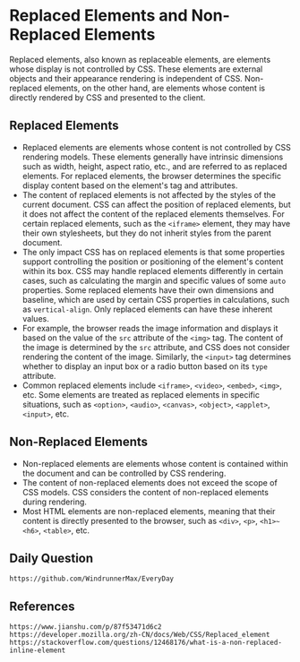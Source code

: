 # Replaced Elements and Non-Replaced Elements
Replaced elements, also known as replaceable elements, are elements whose display is not controlled by CSS. These elements are external objects and their appearance rendering is independent of CSS. Non-replaced elements, on the other hand, are elements whose content is directly rendered by CSS and presented to the client.

## Replaced Elements
* Replaced elements are elements whose content is not controlled by CSS rendering models. These elements generally have intrinsic dimensions such as width, height, aspect ratio, etc., and are referred to as replaced elements. For replaced elements, the browser determines the specific display content based on the element's tag and attributes.
* The content of replaced elements is not affected by the styles of the current document. CSS can affect the position of replaced elements, but it does not affect the content of the replaced elements themselves. For certain replaced elements, such as the `<iframe>` element, they may have their own stylesheets, but they do not inherit styles from the parent document.
* The only impact CSS has on replaced elements is that some properties support controlling the position or positioning of the element's content within its box. CSS may handle replaced elements differently in certain cases, such as calculating the margin and specific values of some `auto` properties. Some replaced elements have their own dimensions and baseline, which are used by certain CSS properties in calculations, such as `vertical-align`. Only replaced elements can have these inherent values.
* For example, the browser reads the image information and displays it based on the value of the `src` attribute of the `<img>` tag. The content of the image is determined by the `src` attribute, and CSS does not consider rendering the content of the image. Similarly, the `<input>` tag determines whether to display an input box or a radio button based on its `type` attribute.
* Common replaced elements include `<iframe>`, `<video>`, `<embed>`, `<img>`, etc. Some elements are treated as replaced elements in specific situations, such as `<option>`, `<audio>`, `<canvas>`, `<object>`, `<applet>`, `<input>`, etc.

## Non-Replaced Elements
* Non-replaced elements are elements whose content is contained within the document and can be controlled by CSS rendering.
* The content of non-replaced elements does not exceed the scope of CSS models. CSS considers the content of non-replaced elements during rendering.
* Most HTML elements are non-replaced elements, meaning that their content is directly presented to the browser, such as `<div>`, `<p>`, `<h1>~<h6>`, `<table>`, etc.

## Daily Question

```
https://github.com/WindrunnerMax/EveryDay
```

## References

```
https://www.jianshu.com/p/87f53471d6c2
https://developer.mozilla.org/zh-CN/docs/Web/CSS/Replaced_element
https://stackoverflow.com/questions/12468176/what-is-a-non-replaced-inline-element
```
